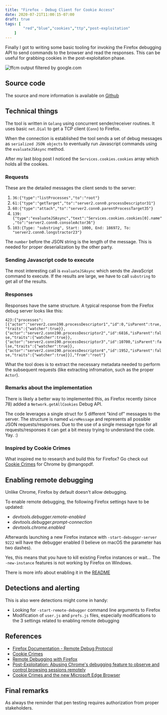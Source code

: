 ```yaml
---
title: "Firefox - Debug Client for Cookie Access"
date: 2020-07-21T11:00:15-07:00
draft: true
tags: [
        "red","blue","cookies","ttp","post-exploitation"
    ]
---
```


Finally I got to writing some basic tooling for invoking the Firefox debugging API to send commands to the browser and read the responses. This can be useful for grabbing cookies in the post-exploitation phase.

![ffcm output filtered by google.com](/blog/images/2020/firefox/output.png)

## Source code

The source and more information is available on [Github](https://github.com/wunderwuzzi23/firefox-cookiemonster)

## Technical things

The tool is written in `Golang` using concurrent sender/receiver routines. It uses basic `net.Dial` to get a TCP client (`Conn`) to Firefox. 

When the connection is established the tool sends a set of debug messages as `serialized JSON objects` to eventually run Javascript commands using the `evaluateJSAsync` method.

After my last blog post I noticed the `Services.cookies.cookies` array which holds all the cookies.

### Requests 

These are the detailed messages the client sends to the server:

1. `36:{"type":"listProcesses","to":"root"}`
2. `61:{"type":"getTarget","to":"server2.conn0.processDescriptor31"}`
3. `60:{"type":"attach","to":"server2.conn0.parentProcessTarget35"}`
4. `139:{"type":"evaluateJSAsync","text":"Services.cookies.cookies[0].name","to":"server2.conn0.consoleActor36"}`
5. `103:{Type: "substring", Start: 1000, End: 186972, To: "server2.conn0.longstractor23"}`

The `number` before the JSON string is the length of the message. This is needed for proper deserialization by the other party. 

### Sending Javascript code to execute 

The most interesting call is `evaluateJSAsync` which sends the JavaScript command to execute. If the results are large, we have to call `substring` to get all of the results.

### Responses

Responses have the same structure. A typical response from the Firefox debug server looks like this:

`423:{"processes":[{"actor":"server2.conn190.processDescriptor1","id":0,"isParent":true,"traits":{"watcher":true}},{"actor":"server2.conn190.processDescriptor2","id":6816,"isParent":false,"traits":{"watcher":true}},{"actor":"server2.conn190.processDescriptor3","id":10700,"isParent":false,"traits":{"watcher":true}},{"actor":"server2.conn190.processDescriptor4","id":1952,"isParent":false,"traits":{"watcher":true}}],"from":"root"}`

What the tool does is to extract the necessary metadata needed to perform the subsequent requests (like extracting infromation, such as the proper `Actor`).

### Remarks about the implementation

There is likely a better way to implemented this, as Firefox recently (since 78) added a `Network.getAllCookies` Debug API.

The code leverages a single struct for 5 different "kind of" messages to the server. The structure is named `wireMessage` and represents all possible JSON requests/responses. Due to the use of a single message type for all requests/responses it can get a bit messy trying to understand the code. Yay. :)

### Inspired by Cookie Crimes

What inspired me to research and build this for Firefox? Go check out [Cookie Crimes](https://github.com/defaultnamehere/cookie_crimes) for Chrome by @mangopdf.


## Enabling remote debugging

Unlike Chrome, Firefox by default doesn't allow debugging. 

To enable remote debugging, the following Firefox settings have to be updated:

* *devtools.debugger.remote-enabled*
* *devtools.debugger.prompt-connection*
* *devtools.chrome.enabled*

Afterwards launching a new Firefox instance with `-start-debugger-server 9222` will have the debugger enabled  (I believe on macOS the parameter has two dashes). 

Yes, this means that you have to kill existing Firefox instances or wait... The `-new-instance` features is not working by Firefox on Windows. 

There is more info about enabling it in the [README](https://github.com/wunderwuzzi23/firefox-cookiemonster)

## Detections and alerting

This is also were detections might come in handy:

* Looking for `-start-remote-debugger` command line arguments to Firefox
* Modification of `user.js` and `prefs.js` files, especially modifications to the 3 settings related to enabling remote debugging


## References

* [Firefox Documentation - Remote Debug Protocol](https://docs.firefox-dev.tools/backend/protocol.html)
* [Cookie Crimes](https://github.com/defaultnamehere/cookie_crimes)
* [Remote Debugging with Firefox](https://embracethered.com/blog/posts/2020/cookies-on-firefox/)
* [Post-Exploitation: Abusing Chrome's debugging feature to observe and control browsing sessions remotely](https://embracethered.com/blog/posts/2020/chrome-spy-remote-control/)
* [Cookie Crimes and the new Microsoft Edge Browser](https://embracethered.com/blog/posts/2020/cookie-crimes-on-mirosoft-edge/)


## Final remarks

As always the reminder that pen testing requires authorization from proper stakeholders.